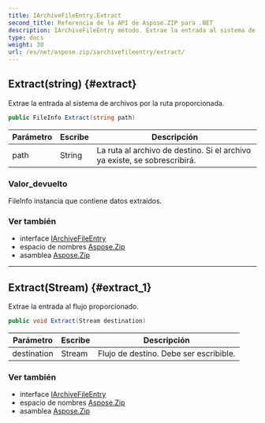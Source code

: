 ```yaml
---
title: IArchiveFileEntry.Extract
second_title: Referencia de la API de Aspose.ZIP para .NET
description: IArchiveFileEntry método. Extrae la entrada al sistema de archivos por la ruta proporcionada.
type: docs
weight: 30
url: /es/net/aspose.zip/iarchivefileentry/extract/
---
```

## Extract(string) {#extract}

Extrae la entrada al sistema de archivos por la ruta proporcionada.

```csharp
public FileInfo Extract(string path)
```

| Parámetro | Escribe | Descripción |
| --- | --- | --- |
| path | String | La ruta al archivo de destino. Si el archivo ya existe, se sobrescribirá. |

### Valor_devuelto

FileInfo instancia que contiene datos extraídos.

### Ver también

* interface [IArchiveFileEntry](../)
* espacio de nombres [Aspose.Zip](../../iarchivefileentry/)
* asamblea [Aspose.Zip](../../../)

---

## Extract(Stream) {#extract_1}

Extrae la entrada al flujo proporcionado.

```csharp
public void Extract(Stream destination)
```

| Parámetro | Escribe | Descripción |
| --- | --- | --- |
| destination | Stream | Flujo de destino. Debe ser escribible. |

### Ver también

* interface [IArchiveFileEntry](../)
* espacio de nombres [Aspose.Zip](../../iarchivefileentry/)
* asamblea [Aspose.Zip](../../../)


